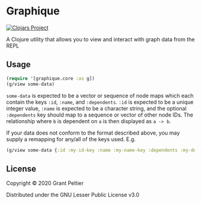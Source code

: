 # Graphique

[![Clojars Project](https://img.shields.io/clojars/v/dev.gpeltier/graphique.svg)](https://clojars.org/dev.gpeltier/graphique)

A Clojure utility that allows you to view and interact with graph data from
the REPL

## Usage

```clojure
(require '[graphique.core :as g])
(g/view some-data)
```

`some-data` is expected to be a vector or sequence of node maps which each
contain the keys `:id`, `:name`, and `:dependents`. `:id` is expected to
be a unique integer value, `:name` is expected to be a character string, and
the optional `:dependents` key should map to a sequence or vector of other
node IDs. The relationship where `b` is dependent on `a` is then displayed
as `a -> b`.

If your data does not conform to the format described above, you may supply a
remapping for any/all of the keys used. E.g.

```clojure
(g/view some-data {:id :my-id-key :name :my-name-key :dependents :my-deps})
```

## License

Copyright © 2020 Grant Peltier

Distributed under the GNU Lesser Public License v3.0
